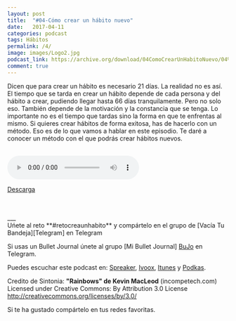 ```yaml
---
layout: post
title:  "#04-Cómo crear un hábito nuevo"
date:   2017-04-11 
categories: podcast
tags: Hábitos
permalink: /4/
image: images/Logo2.jpg
podcast_link: https://archive.org/download/04ComoCrearUnHabitoNuevo/04%20Como%20crear%20un%20habito%20nuevo.mp3
comment: true
---
```


Dicen que para crear un hábito es necesario 21 días. La realidad no es así. El tiempo que se tarda en crear un hábito depende de cada persona y del hábito a crear, pudiendo llegar hasta 66 días tranquilamente. Pero no solo eso. También depende de la motivación y la constancia que se tenga. Lo importante no es el tiempo que tardas sino la forma en que te enfrentas al mismo. Si quieres crear hábitos de forma exitosa, has de hacerlo con un método. Eso es de lo que vamos a hablar en este episodio. Te daré a conocer un método con el que podrás crear hábitos nuevos.

<br>

<audio controls>
  <source src="{{ page.podcast_link }}" type="audio/mp3">

</audio>


[Descarga][mp3]

<br>

<br/>
___


<br>
Uńete al reto **#retocreaunhabito** y compártelo en el grupo de [Vacía Tu Bandeja][Telegram] en Telegram

Si usas un Bullet Journal únete al grupo [Mi Bullet Journal] [BuJo] en Telegram.

Puedes escuchar este podcast en:
[Spreaker][Spreaker], [Ivoox][Ivoox], [Itunes][Itunes] y [Podkas][Podkas]. 


Credito de Sintonia:
**"Rainbows" de Kevin MacLeod** (incompetech.com)
Licensed under Creative Commons: By Attribution 3.0 License
http://creativecommons.org/licenses/by/3.0/

Si te ha gustado compártelo en tus redes favoritas.


[Spreaker]: https://www.spreaker.com/show/2177636
[Ivoox]: http://www.ivoox.com/podcast-vacia-tu-bandeja_sq_f1388960_1.html
[Itunes]: https://itunes.apple.com/es/podcast/vac%C3%ADa-tu-bandeja/id1212390900?mt=2
[Podkas]: http://www.podkas.com/directorio/vacia-tu-bandeja-de-lormez16/
[Telegram]: http://t.me/Vaciatubandeja 
[BuJo]: http://t.me/miBulletJournal
[mp3]: https://archive.org/download/04ComoCrearUnHabitoNuevo/04%20Como%20crear%20un%20habito%20nuevo.mp3
